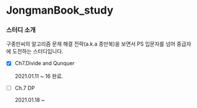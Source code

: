# JongmanBook_study


### 스터디 소개

구종만씨의 알고리즘 문제 해결 전략(a.k.a 종만북)을 보면서 PS 입문자를 넘어 중급자에 도전하는 스터디입니다.


- [x] Ch7.Divide and Qunquer

    2021.01.11 ~ 16 완료.
- [ ] Ch.7 DP

    2021.01.18 ~
